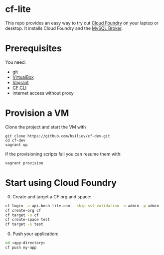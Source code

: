 # cf-lite
This repo provides an easy way to try out [Cloud Foundry](https://github.com/cloudfoundry/cf-release) on your laptop or desktop. It installs Cloud Foundry and the [MySQL Broker](https://github.com/cloudfoundry/cf-mysql-broker).

# Prerequisites

You need:
* git
* [VirtualBox](https://www.virtualbox.org)
* [Vagrant](https://www.vagrantup.com)
* [CF CLI]()
* internet access without proxy

# Provision a VM

Clone the project and start the VM with

```
git clone https://github.com/hsiliev/cf-dev.git
cd cf-dev
vagrant up
```

If the provisioning scripts fail you can resume them with:
```
vagrant provision
```

# Start using Cloud Foundry

0. Create and target a CF org and space:

  ```bash
  cf login -a api.bosh-lite.com --skip-ssl-validation -u admin -p admin
  cf create-org cf
  cf target -o cf
  cf create-space test
  cf target -s test
  ```

0. Push your application:

  ```bash
  cd <app-directory>
  cf push my-app
  ```
